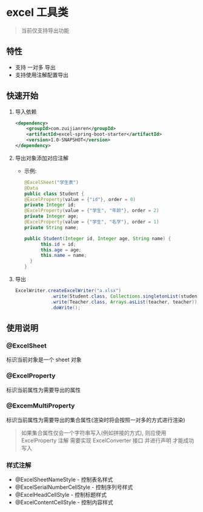 # excel 工具类

> 当前仅支持导出功能

## 特性

* 支持 一对多 导出
* 支持使用注解配置导出

## 快速开始

1. 导入依赖

    ```xml
    <dependency>
        <groupId>com.zuijianren</groupId>
        <artifactId>excel-spring-boot-starter</artifactId>
        <version>1.0-SNAPSHOT</version>
    </dependency>
    ```

2. 导出对象添加对应注解
   * 示例:

      ```java
      @ExcelSheet("学生表")
      @Data
      public class Student {
      @ExcelProperty(value = {"id"}, order = 0)
      private Integer id;
      @ExcelProperty(value = {"学生", "年龄"}, order = 2)
      private Integer age;
      @ExcelProperty(value = {"学生", "名字"}, order = 1)
      private String name;

      public Student(Integer id, Integer age, String name) {
            this.id = id;
            this.age = age;
            this.name = name;
        }
      }

      ```

3. 导出

   ```java
   ExcelWriter.createExcelWriter("a.xlsx")
                .write(Student.class, Collections.singletonList(student)) // 可以一次写入多个sheet数据
                .write(Teacher.class, Arrays.asList(teacher, teacher))
                .doWrite();
   ```

## 使用说明

### @ExcelSheet

标识当前对象是一个 sheet 对象

### @ExcelProperty

标识当前属性为需要导出的属性

### @ExcemMultiProperty

标识当前属性为需要导出的集合属性(渲染时将会按照一对多的方式进行渲染)
> 如果集合属性仅会一个字符串写入(例如拼接的方式), 则应使用 ExcelProperty 注解  需要实现 ExcelConverter 接口 并进行声明 才能成功写入

### 样式注解

* @ExcelSheetNameStyle - 控制表名样式
* @ExcelSerialNumberCellStyle - 控制序列号样式
* @ExcelHeadCellStyle - 控制标题样式
* @ExcelContentCellStyle - 控制内容样式
